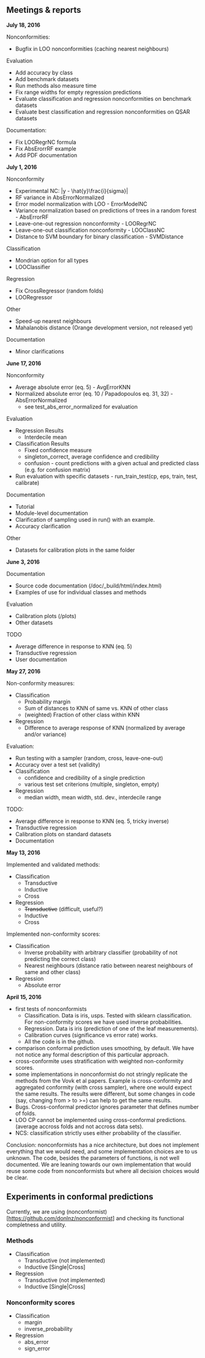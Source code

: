 ## Meetings & reports

**July 18, 2016**

Nonconformities:
* Bugfix in LOO nonconformities (caching nearest neighbours)

Evaluation
* Add accuracy by class
* Add benchmark datasets
* Run methods also measure time
* Fix range widths for empty regression predictions
* Evaluate classification and regression nonconformities on benchmark datasets
* Evaluate best classification and regression nonconformities on QSAR datasets

Documentation:
* Fix LOORegrNC formula
* Fix AbsErorrRF example
* Add PDF documentation

**July 1, 2016**

Nonconformity
* Experimental NC: |y - \hat{y}\frac{i}{sigma}|
* RF variance in AbsErrorNormalized
* Error model normalization with LOO - ErrorModelNC
* Variance normalization based on predictions of trees in a random forest - AbsErrorRF
* Leave-one-out regression nonconformity - LOORegrNC
* Leave-one-out classification nonconformity - LOOClassNC
* Distance to SVM boundary for binary classification - SVMDistance

Classification
* Mondrian option for all types
* LOOClassifier

Regression
* Fix CrossRegressor (random folds)
* LOORegressor

Other
* Speed-up nearest neighbours
* Mahalanobis distance (Orange development version, not released yet)

Documentation
* Minor clarifications

**June 17, 2016**

Nonconformity
* Average absolute error (eq. 5) - AvgErrorKNN
* Normalized absolute error (eq. 10 / Papadopoulos eq. 31, 32) - AbsErrorNormalized
  * see test_abs_error_normalized for evaluation

Evaluation
* Regression Results
  * Interdecile mean
* Classification Results
  * Fixed confidence measure
  * singleton_correct, average confidence and credibility
  * confusion - count predictions with a given actual and predicted class (e.g. for confusion matrix)
* Run evaluation with specific datasets - run_train_test(cp, eps, train, test, calibrate)

Documentation
* Tutorial
* Module-level documentation
* Clarification of sampling used in run() with an example.
* Accuracy clarification

Other
* Datasets for calibration plots in the same folder

**June 3, 2016**

Documentation
* Source code documentation (/doc/_build/html/index.html)
* Examples of use for individual classes and methods

Evaluation
* Calibration plots (/plots)
* Other datasets

TODO
* Average difference in response to KNN (eq. 5)
* Transductive regression
* User documentation

**May 27, 2016**

Non-conformity measures:
* Classification
  * Probability margin
  * Sum of distances to KNN of same vs. KNN of other class
  * (weighted) Fraction of other class within KNN
* Regression
  * Difference to average response of KNN (normalized by average and/or variance)

Evaluation:
* Run testing with a sampler (random, cross, leave-one-out)
* Accuracy over a test set (validity)
* Classification
  * confidence and credibility of a single prediction
  * various test set criterions (multiple, singleton, empty)
* Regression
  * median width, mean width, std. dev., interdecile range

TODO:
* Average difference in response to KNN (eq. 5, tricky inverse)
* Transductive regression
* Calibration plots on standard datasets
* Documentation


**May 13, 2016**

Implemented and validated methods:
* Classification
  * Transductive
  * Inductive 
  * Cross
* Regression
  * ~~Transductive~~ (difficult, useful?)
  * Inductive
  * Cross

Implemented non-conformity scores:
* Classification
  * Inverse probability with arbitrary classifier (probability of not predicting the correct class)
  * Nearest neighbours (distance ratio between nearest neighbours of same and other class)
* Regression
  * Absolute error


**April 15, 2016**

* first tests of nonconformists
  * Classification. Data is iris, usps. Tested with sklearn classification. For non-conformity scores we have used inverse probabilities.
  * Regression. Data is iris (prediction of one of the leaf measurements).
  * Calibration curves (significance vs error rate) works.
  * All the code is in the github.
* comparison conformal prediction uses smoothing, by default. We have not notice any formal description of this particular approach.
* cross-conformite uses stratification with weighted non-conformity scores.
* some implementations in nonconformist do not stringly replicate the methods from the Vovk et al papers. Example is cross-conformity and aggregated conformity (with cross sampler), where one would expect the same results. The results were different, but some changes in code (say, changing from > to >=) can help to get the same results. 
* Bugs. Cross-conformal predictor ignores parameter that defines number of folds. 
* LOO CP cannot be implemented using cross-conformal predictions. (average accross folds and not accross data sets).
* NCS: classification strictly uses either probability of the classifier.

Conclusion: nonconformists has a nice architecture, but does not implement everything that we would need, and some implementation choices are to us unknown. The code, besides the parameters of functions, is not well documented. We are leaning towards our own implementation that would reuse some code from nonconformists but where all decision choices would be clear.


## Experiments in conformal predictions

Currently, we are using (nonconformist)[https://github.com/donlnz/nonconformist] and checking its functional completness and utility.

### Methods

* Classification
  * Transductive (not implemented)
  * Inductive [Single|Cross]
* Regression
  * Transductive (not implemented)
  * Inductive [Single|Cross]

### Nonconformity scores

* Classification
  * margin
  * inverse_probability
* Regression
  * abs_error
  * sign_error
